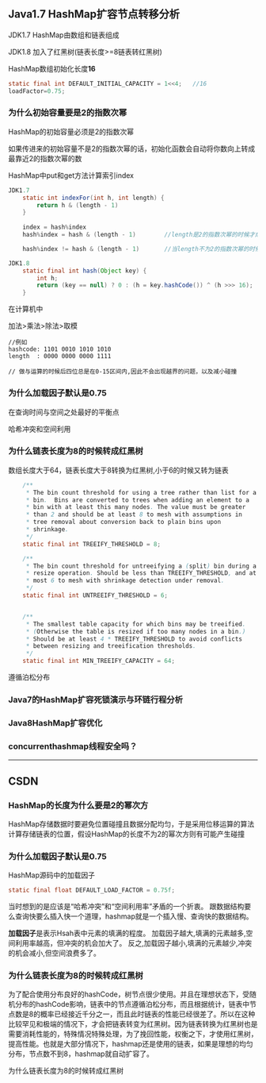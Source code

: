 ## Java1.7 HashMap扩容节点转移分析



JDK1.7 HashMap由数组和链表组成

JDK1.8 加入了红黑树(链表长度>=8链表转红黑树)



HashMap数组初始化长度**16**

```java
static final int DEFAULT_INITIAL_CAPACITY = 1<<4;	//16
loadFactor=0.75;
```



### 为什么初始容量要是2的指数次幂

HashMap的初始容量必须是2的指数次幂

如果传进来的初始容量不是2的指数次幂的话，初始化函数会自动将你数向上转成最靠近2的指数次幂的数



HashMap中put和get方法计算索引index

```java
JDK1.7
	static int indexFor(int h, int length) {
    	return h & (length - 1)
	}
    
	index = hash%index
	hash%index = hash & (length - 1)		//length是2的指数次幂的时候才成立

	hash%index != hash & (length - 1)		//当length不为2的指数次幂的时候
```

```java
JDK1.8
    static final int hash(Object key) {
        int h;
        return (key == null) ? 0 : (h = key.hashCode()) ^ (h >>> 16);
    }
```



在计算机中

加法>乘法>除法>取模



```
//例如
hashcode: 1101 0010 1010 1010
length  : 0000 0000 0000 1111

// 做与运算的时候后四位总是在0-15区间内,因此不会出现越界的问题，以及减小碰撞
```

### 为什么加载因子默认是0.75

在查询时间与空间之处最好的平衡点

哈希冲突和空间利用

### 为什么链表长度为8的时候转成红黑树

数组长度大于64，链表长度大于8转换为红黑树,小于6的时候又转为链表

```java
    /**
     * The bin count threshold for using a tree rather than list for a
     * bin.  Bins are converted to trees when adding an element to a
     * bin with at least this many nodes. The value must be greater
     * than 2 and should be at least 8 to mesh with assumptions in
     * tree removal about conversion back to plain bins upon
     * shrinkage.
     */
    static final int TREEIFY_THRESHOLD = 8;

	/**
     * The bin count threshold for untreeifying a (split) bin during a
     * resize operation. Should be less than TREEIFY_THRESHOLD, and at
     * most 6 to mesh with shrinkage detection under removal.
     */
    static final int UNTREEIFY_THRESHOLD = 6;


	/**
     * The smallest table capacity for which bins may be treeified.
     * (Otherwise the table is resized if too many nodes in a bin.)
     * Should be at least 4 * TREEIFY_THRESHOLD to avoid conflicts
     * between resizing and treeification thresholds.
     */
    static final int MIN_TREEIFY_CAPACITY = 64;
```



遵循泊松分布



### Java7的HashMap扩容死锁演示与环链行程分析





### Java8HashMap扩容优化





### concurrenthashmap线程安全吗？





---

## CSDN

### HashMap的长度为什么要是2的幂次方

HashMap存储数据时要避免位置碰撞且数据分配均匀，于是采用位移运算的算法计算存储链表的位置，假设HashMap的长度不为2的幂次方则有可能产生碰撞

### 为什么加载因子默认是0.75

HashMap源码中的加载因子

```java
static final float DEFAULT_LOAD_FACTOR = 0.75f;
```

当时想到的是应该是“哈希冲突”和“空间利用率”矛盾的一个折衷。
跟数据结构要么查询快要么插入快一个道理，hashmap就是一个插入慢、查询快的数据结构。

**加载因子**是表示Hsah表中元素的填满的程度。
加载因子越大,填满的元素越多,空间利用率越高，但冲突的机会加大了。
反之,加载因子越小,填满的元素越少,冲突的机会减小,但空间浪费多了。



### 为什么链表长度为8的时候转成红黑树

为了配合使用分布良好的hashCode，树节点很少使用。并且在理想状态下，受随机分布的hashCode影响，链表中的节点遵循泊松分布，而且根据统计，链表中节点数是8的概率已经接近千分之一，而且此时链表的性能已经很差了。所以在这种比较罕见和极端的情况下，才会把链表转变为红黑树。因为链表转换为红黑树也是需要消耗性能的，特殊情况特殊处理，为了挽回性能，权衡之下，才使用红黑树，提高性能。也就是大部分情况下，hashmap还是使用的链表，如果是理想的均匀分布，节点数不到8，hashmap就自动扩容了。



为什么链表长度为8的时候转成红黑树
